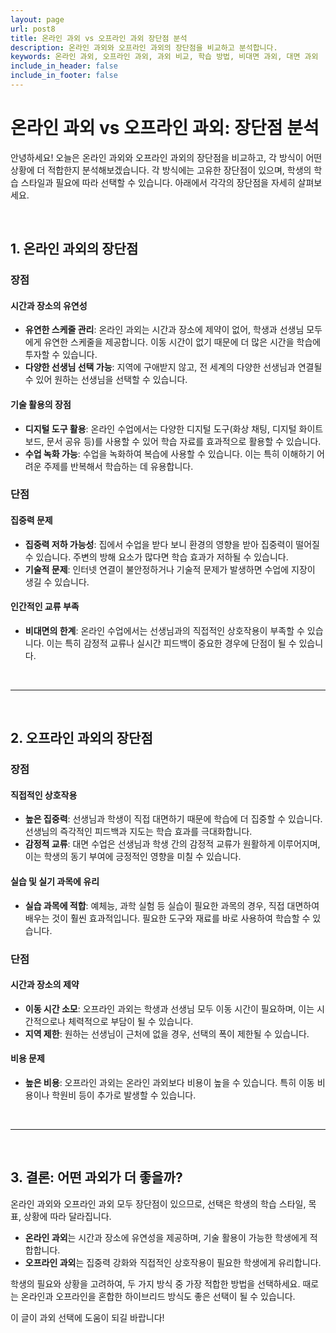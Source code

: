 ```yaml
---
layout: page
url: post8
title: 온라인 과외 vs 오프라인 과외 장단점 분석
description: 온라인 과외와 오프라인 과외의 장단점을 비교하고 분석합니다.
keywords: 온라인 과외, 오프라인 과외, 과외 비교, 학습 방법, 비대면 과외, 대면 과외
include_in_header: false
include_in_footer: false
---
```


# 온라인 과외 vs 오프라인 과외: 장단점 분석

안녕하세요! 오늘은 온라인 과외와 오프라인 과외의 장단점을 비교하고, 각 방식이 어떤 상황에 더 적합한지 분석해보겠습니다. 각 방식에는 고유한 장단점이 있으며, 학생의 학습 스타일과 필요에 따라 선택할 수 있습니다. 아래에서 각각의 장단점을 자세히 살펴보세요.

<br>

## **1. 온라인 과외의 장단점**

### 장점

#### 시간과 장소의 유연성
- **유연한 스케줄 관리**: 온라인 과외는 시간과 장소에 제약이 없어, 학생과 선생님 모두에게 유연한 스케줄을 제공합니다. 이동 시간이 없기 때문에 더 많은 시간을 학습에 투자할 수 있습니다.
- **다양한 선생님 선택 가능**: 지역에 구애받지 않고, 전 세계의 다양한 선생님과 연결될 수 있어 원하는 선생님을 선택할 수 있습니다.

#### 기술 활용의 장점
- **디지털 도구 활용**: 온라인 수업에서는 다양한 디지털 도구(화상 채팅, 디지털 화이트보드, 문서 공유 등)를 사용할 수 있어 학습 자료를 효과적으로 활용할 수 있습니다.
- **수업 녹화 가능**: 수업을 녹화하여 복습에 사용할 수 있습니다. 이는 특히 이해하기 어려운 주제를 반복해서 학습하는 데 유용합니다.

### 단점

#### 집중력 문제
- **집중력 저하 가능성**: 집에서 수업을 받다 보니 환경의 영향을 받아 집중력이 떨어질 수 있습니다. 주변의 방해 요소가 많다면 학습 효과가 저하될 수 있습니다.
- **기술적 문제**: 인터넷 연결이 불안정하거나 기술적 문제가 발생하면 수업에 지장이 생길 수 있습니다.

#### 인간적인 교류 부족
- **비대면의 한계**: 온라인 수업에서는 선생님과의 직접적인 상호작용이 부족할 수 있습니다. 이는 특히 감정적 교류나 실시간 피드백이 중요한 경우에 단점이 될 수 있습니다.

<br>

________
<br>

## **2. 오프라인 과외의 장단점**

### 장점

#### 직접적인 상호작용
- **높은 집중력**: 선생님과 학생이 직접 대면하기 때문에 학습에 더 집중할 수 있습니다. 선생님의 즉각적인 피드백과 지도는 학습 효과를 극대화합니다.
- **감정적 교류**: 대면 수업은 선생님과 학생 간의 감정적 교류가 원활하게 이루어지며, 이는 학생의 동기 부여에 긍정적인 영향을 미칠 수 있습니다.

#### 실습 및 실기 과목에 유리
- **실습 과목에 적합**: 예체능, 과학 실험 등 실습이 필요한 과목의 경우, 직접 대면하여 배우는 것이 훨씬 효과적입니다. 필요한 도구와 재료를 바로 사용하여 학습할 수 있습니다.

### 단점

#### 시간과 장소의 제약
- **이동 시간 소모**: 오프라인 과외는 학생과 선생님 모두 이동 시간이 필요하며, 이는 시간적으로나 체력적으로 부담이 될 수 있습니다.
- **지역 제한**: 원하는 선생님이 근처에 없을 경우, 선택의 폭이 제한될 수 있습니다.

#### 비용 문제
- **높은 비용**: 오프라인 과외는 온라인 과외보다 비용이 높을 수 있습니다. 특히 이동 비용이나 학원비 등이 추가로 발생할 수 있습니다.

<br>

________
<br>

## **3. 결론: 어떤 과외가 더 좋을까?**

온라인 과외와 오프라인 과외 모두 장단점이 있으므로, 선택은 학생의 학습 스타일, 목표, 상황에 따라 달라집니다. 

- **온라인 과외**는 시간과 장소에 유연성을 제공하며, 기술 활용이 가능한 학생에게 적합합니다.
- **오프라인 과외**는 집중력 강화와 직접적인 상호작용이 필요한 학생에게 유리합니다.

학생의 필요와 상황을 고려하여, 두 가지 방식 중 가장 적합한 방법을 선택하세요. 때로는 온라인과 오프라인을 혼합한 하이브리드 방식도 좋은 선택이 될 수 있습니다.

이 글이 과외 선택에 도움이 되길 바랍니다!
